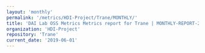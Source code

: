 ```yaml
---
layout: 'monthly'
permalink: '/metrics/HDI-Project/Trane/MONTHLY/'
title: 'DAI Lab OSS Metrics Metrics report for Trane | MONTHLY-REPORT-2019-06-01'
organization: 'HDI-Project'
repository: 'Trane'
current_date: '2019-06-01'
---
```

